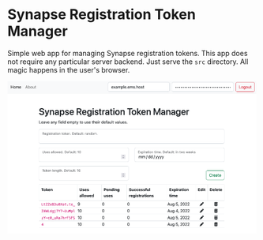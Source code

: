 # Synapse Registration Token Manager

Simple web app for managing Synapse registration tokens. This app does not require any particular server backend. Just serve the `src` directory. All magic happens in the user's browser.

![app screenshot](./demo.png)
